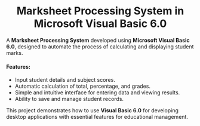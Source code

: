 <h1 align="center">Marksheet Processing System in Microsoft Visual Basic 6.0</h1>

A **Marksheet Processing System** developed using **Microsoft Visual Basic 6.0**, designed to automate the process of calculating and displaying student marks.  

#### Features:  
- Input student details and subject scores.  
- Automatic calculation of total, percentage, and grades.  
- Simple and intuitive interface for entering data and viewing results.  
- Ability to save and manage student records.  

This project demonstrates how to use **Visual Basic 6.0** for developing desktop applications with essential features for educational management.
